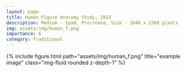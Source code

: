 ```yaml
---
layout: page
title: Human Figure Anatomy Study, 2023
description: Medium - Ipad, Procreate, Size - 1640 x 2360 pixels
img: assets/img/human_f.png
importance: 6
category: Traditional
---
```



<div class="row">
    <div class="col-sm mt-3 mt-md-0">
        {% include figure.html path="assets/img/human_f.png" title="example image" class="img-fluid rounded z-depth-1" %}
    </div>
    <div class="col-sm mt-3 mt-md-0"> 
    </div>
</div>
